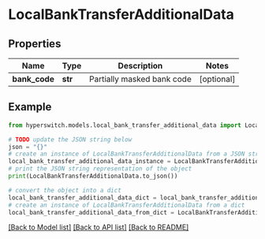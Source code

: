 # LocalBankTransferAdditionalData


## Properties

Name | Type | Description | Notes
------------ | ------------- | ------------- | -------------
**bank_code** | **str** | Partially masked bank code | [optional] 

## Example

```python
from hyperswitch.models.local_bank_transfer_additional_data import LocalBankTransferAdditionalData

# TODO update the JSON string below
json = "{}"
# create an instance of LocalBankTransferAdditionalData from a JSON string
local_bank_transfer_additional_data_instance = LocalBankTransferAdditionalData.from_json(json)
# print the JSON string representation of the object
print(LocalBankTransferAdditionalData.to_json())

# convert the object into a dict
local_bank_transfer_additional_data_dict = local_bank_transfer_additional_data_instance.to_dict()
# create an instance of LocalBankTransferAdditionalData from a dict
local_bank_transfer_additional_data_from_dict = LocalBankTransferAdditionalData.from_dict(local_bank_transfer_additional_data_dict)
```
[[Back to Model list]](../README.md#documentation-for-models) [[Back to API list]](../README.md#documentation-for-api-endpoints) [[Back to README]](../README.md)


